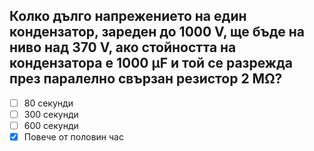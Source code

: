 ## Колко дълго напрежението на един кондензатор, зареден до 1000 V, ще бъде на ниво над 370 V, ако стойността на кондензатора е 1000 μF и той се разрежда през паралелно свързан резистор 2 МΩ?

<!-- Верният отговор е отбелязан с [X] -->

- [ ] 80 секунди
- [ ] 300 секунди
- [ ] 600 секунди
- [X] Повече от половин час
